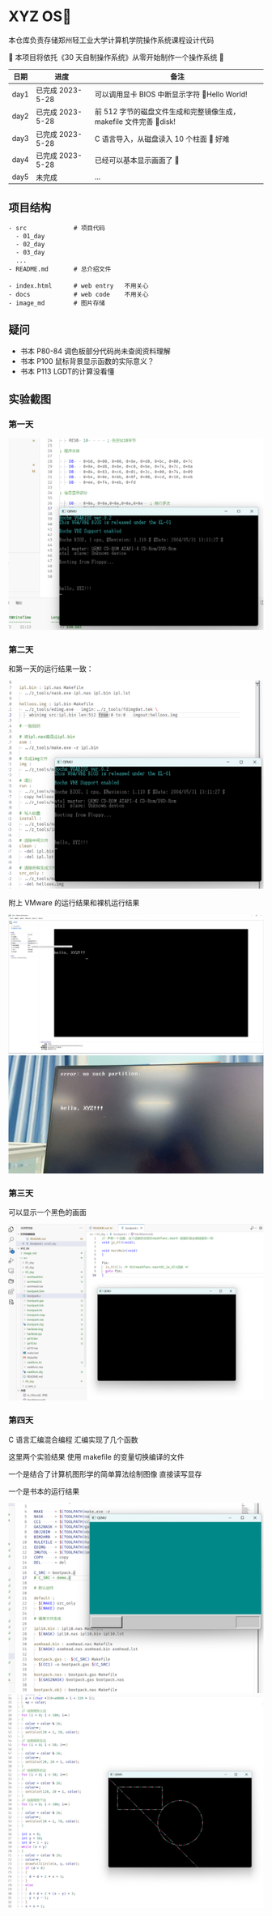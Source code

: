 # XYZ OS🐧

本仓库负责存储郑州轻工业大学计算机学院操作系统课程设计代码

🥳 本项目将依托《30 天自制操作系统》从零开始制作一个操作系统 🎉

| 日期 | 进度             | 备注                                                               |
| ---- | ---------------- | ------------------------------------------------------------------ |
| day1 | 已完成 2023-5-28 | 可以调用显卡 BIOS 中断显示字符 🎊Hello World!                      |
| day2 | 已完成 2023-5-28 | 前 512 字节的磁盘文件生成和完整镜像生成，makefile 文件完善 💾disk! |
| day3 | 已完成 2023-5-28 | C 语言导入，从磁盘读入 10 个柱面 🥲 好难                           |
| day4 | 已完成 2023-5-28 | 已经可以基本显示画面了 🥳                                          |
| day5 | 未完成           | ...                                                                |

## 项目结构

```
- src             # 项目代码
  - 01_day
  - 02_day
  - 03_day
  ...
- README.md       # 总介绍文件

- index.html      # web entry   不用关心
- docs            # web code    不用关心
- image_md        # 图片存储
```

## 疑问

- 书本 P80-84 调色板部分代码尚未查阅资料理解
- 书本 P100 鼠标背景显示函数的实际意义？
- 书本 P113 LGDT的计算没看懂

## 实验截图

### 第一天

<img src="./image_md/image-20230529210641118.png" alt="image-20230529210641118" style="zoom:50%;" />

### 第二天

和第一天的运行结果一致：

<img src="./image_md/image-20230529210847550.png" alt="image-20230529210847550" style="zoom:80%;" />

附上 VMware 的运行结果和裸机运行结果

<img src="./image_md/image-20230529211029376.png" alt="image-20230529211029376" style="zoom:80%;" />

<img src="./image_md/image-20230529211606790.png" alt="image-20230529211606790" style="zoom:80%;" />

### 第三天

可以显示一个黑色的画面

 <img src="./image_md/image-20230529211242634.png" alt="image-20230529211242634" style="zoom:80%;" />

### 第四天

C 语言汇编混合编程 汇编实现了几个函数

这里两个实验结果 使用 makefile 的变量切换编译的文件

一个是结合了计算机图形学的简单算法绘制图像 直接读写显存

一个是书本的运行结果

<img src="./image_md/image-20230529211428060.png" alt="image-20230529211428060" style="zoom:80%;" />

<img src="./image_md/image-20230529211749295.png" alt="image-20230529211749295" style="zoom:80%;" />
